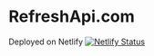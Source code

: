# RefreshApi.com

Deployed on Netlify
[![Netlify Status](https://api.netlify.com/api/v1/badges/6893128a-d6f4-4909-9bab-1b36ab99cae6/deploy-status)](https://app.netlify.com/sites/refresh-api-home/deploys)

